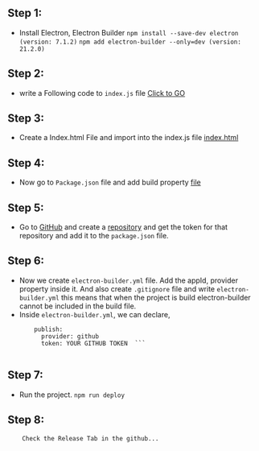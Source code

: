 ## Step 1:
- Install Electron, Electron Builder
        ``` npm install --save-dev electron  (version: 7.1.2) ```
        ``` npm add electron-builder --only=dev (version: 21.2.0) ```
                
## Step 2:
- write a Following code to `index.js` file 
       [Click to GO](https://github.com/anwar1903/AutoUpdateApplication/blob/dev/index.js#L1)
       
## Step 3:
- Create a Index.html File and import into the index.js file
        [index.html](https://github.com/anwar1903/AutoUpdateApplication/blob/dev/index.html)
        
## Step 4:
- Now go to `Package.json` file and add build property
        [file](https://github.com/anwar1903/AutoUpdateApplication/blob/dev/package.json)
    
## Step 5:
- Go to [GitHub](https://github.com) and create a [repository](https://github.com/new) and get the token for that repository
        and add it to the `package.json` file.

## Step 6:
- Now we create `electron-builder.yml` file.  Add the appId, provider property inside it.
        And also create `.gitignore` file and write `electron-builder.yml` 
          this means that when the project is build electron-builder cannot be included in the build file.
- Inside `electron-builder.yml`, we can declare,
   ``` appId: com.example.app
       publish: 
         provider: github
         token: YOUR GITHUB TOKEN  ```
         
## Step 7:
- Run the project.
              ``` npm run deploy ```
       
## Step 8:
        Check the Release Tab in the github...
